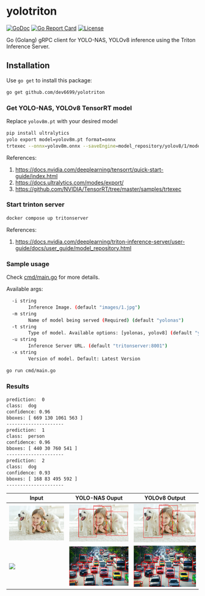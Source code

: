 # yolotriton

[![GoDoc](https://pkg.go.dev/badge/github.com/dev6699/yolotriton)](https://pkg.go.dev/github.com/dev6699/yolotriton)
[![Go Report Card](https://goreportcard.com/badge/github.com/dev6699/yolotriton)](https://goreportcard.com/report/github.com/dev6699/yolotriton)
[![License](https://img.shields.io/github/license/dev6699/yolotriton)](LICENSE)

Go (Golang) gRPC client for YOLO-NAS, YOLOv8 inference using the Triton Inference Server.

## Installation

Use `go get` to install this package:

```bash
go get github.com/dev6699/yolotriton
```

### Get YOLO-NAS, YOLOv8 TensorRT model
Replace `yolov8m.pt` with your desired model
```bash
pip install ultralytics
yolo export model=yolov8m.pt format=onnx
trtexec --onnx=yolov8m.onnx --saveEngine=model_repository/yolov8/1/model.plan
```

References:
1. https://docs.nvidia.com/deeplearning/tensorrt/quick-start-guide/index.html
2. https://docs.ultralytics.com/modes/export/
3. https://github.com/NVIDIA/TensorRT/tree/master/samples/trtexec

### Start trinton server
```bash
docker compose up tritonserver
```
References:
1. https://docs.nvidia.com/deeplearning/triton-inference-server/user-guide/docs/user_guide/model_repository.html

### Sample usage
Check [cmd/main.go](cmd/main.go) for more details.

Available args:
```bash
  -i string
        Inference Image. (default "images/1.jpg")
  -m string
        Name of model being served (Required) (default "yolonas")
  -t string
        Type of model. Available options: [yolonas, yolov8] (default "yolonas")
  -u string
        Inference Server URL. (default "tritonserver:8001")
  -x string
        Version of model. Default: Latest Version
```
```bash
go run cmd/main.go
```

### Results
```
prediction:  0
class:  dog
confidence: 0.96
bboxes: [ 669 130 1061 563 ]
---------------------
prediction:  1
class:  person
confidence: 0.96
bboxes: [ 440 30 760 541 ]
---------------------
prediction:  2
class:  dog
confidence: 0.93
bboxes: [ 168 83 495 592 ]
---------------------
```
| Input                       | YOLO-NAS Ouput                          | YOLOv8 Output                          |
| --------------------------- | --------------------------------------- | -------------------------------------- |
| <img src="images/1.jpg" />  | <img src="images/1_yolonas_out.jpg" />  | <img src="images/1_yolonas_out.jpg" /> |
| <img src="images/2.jpg" />  | <img src="images/2_yolonas_out.jpg" />  | <img src="images/2_yolonas_out.jpg" /> |